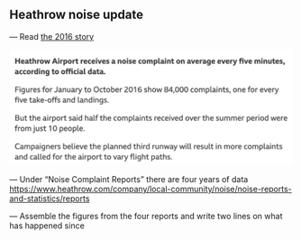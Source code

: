 ## Heathrow noise update

— Read [the 2016 story](https://www.bbc.co.uk/news/uk-england-37803205)

![Heathrow noise (BBC, 2016)](hrow.png)

— Under “Noise Complaint Reports” there are four years of data
https://www.heathrow.com/company/local-community/noise/noise-reports-and-statistics/reports

— Assemble the figures from the four reports and write two lines on what has happened since

